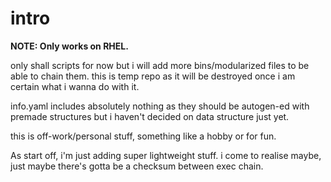 # intro

__NOTE: Only works on RHEL.__

only shall scripts for now but i will add more bins/modularized files to be able to chain them. 
this is temp repo as it will be destroyed once i am certain what i wanna do with it.  

info.yaml includes absolutely nothing as they should be autogen-ed with premade structures but i haven't decided on data structure just yet. 

this is off-work/personal stuff, something like a hobby or for fun. 

As start off, i'm just adding super lightweight stuff.
i come to realise maybe, just maybe there's gotta be a checksum between exec chain. 